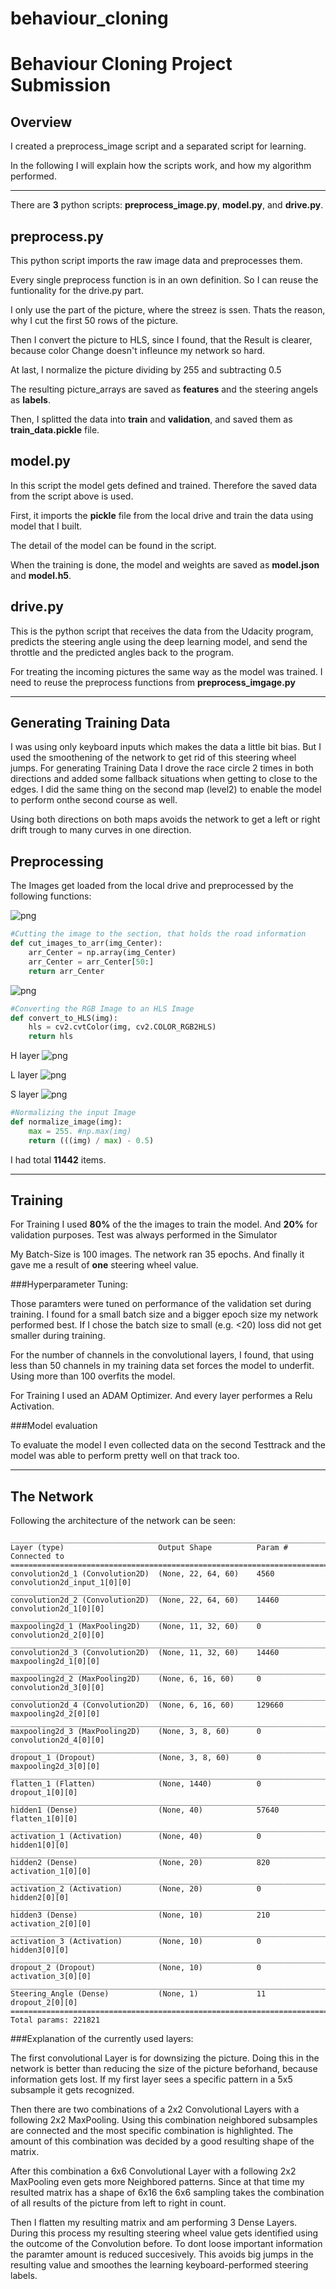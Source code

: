 # behaviour_cloning

# Behaviour Cloning Project Submission

## Overview

I created a preprocess_image script and a separated script for learning.

In the following I will explain how the scripts work, and how my algorithm performed.

---

There are **3** python scripts: **preprocess_image.py**, **model.py**, and **drive.py**.

## preprocess.py
This python script imports the raw image data and preprocesses them.

Every single preprocess function is in an own definition. So I can reuse the funtionality for the drive.py part.

I only use the part of the picture, where the streez is ssen. Thats the reason, why I cut the first 50 rows of the picture.

Then I convert the picture to HLS, since I found, that the Result is clearer, because color Change doesn't infleunce my network so hard.

At last, I normalize the picture dividing by 255 and subtracting 0.5

The resulting picture_arrays are saved as **features** and the steering angels as **labels**.

Then, I splitted the data into **train** and **validation**, and saved them as **train_data.pickle** file.

## model.py
In this script the model gets defined and trained. Therefore the saved data from the script above is used.

First, it imports the **pickle** file from the local drive and train the data using model that I built.

The detail of the model can be found in the script.

When the training is done, the model and weights are saved as **model.json** and **model.h5**.

## drive.py
This is the python script that receives the data from the Udacity program, predicts the steering angle using the deep learning model, and send the throttle and the predicted angles back to the program.

For treating the incoming pictures the same way as the model was trained. I need to reuse the preprocess functions from **preprocess_imgage.py**

---

## Generating Training Data

I was using only keyboard inputs which makes the data a little bit bias.
But I used the smoothening of the network to get rid of this steering wheel jumps.
For generating Training Data I drove the race circle 2 times in both directions and added some fallback situations when getting to close to the edges.
I did the same thing on the second map (level2) to enable the model to perform onthe second course as well.

Using both directions on both maps avoids the network to get a left or right drift trough to many curves in one direction.

## Preprocessing

The Images get loaded from the local drive and preprocessed by the following functions:

![png](./presentation/img1.png)
```python
#Cutting the image to the section, that holds the road information
def cut_images_to_arr(img_Center):
    arr_Center = np.array(img_Center)
    arr_Center = arr_Center[50:]
    return arr_Center
```
![png](./presentation/img2.png)

```python
#Converting the RGB Image to an HLS Image
def convert_to_HLS(img):
    hls = cv2.cvtColor(img, cv2.COLOR_RGB2HLS)
    return hls
```
H layer
![png](./presentation/img3.png)

L layer
![png](./presentation/img4.png)

S layer
![png](./presentation/img5.png)

```python
#Normalizing the input Image
def normalize_image(img):
    max = 255. #np.max(img)
    return (((img) / max) - 0.5)
```



I had total **11442** items.

---

## Training

For Training I used **80%** of the the images to train the model.
And **20%** for validation purposes.
Test was always performed in the Simulator

My Batch-Size is 100 images.
The network ran 35 epochs.
And finally it gave me a result of **one** steering wheel value.

###Hyperparameter Tuning:

Those paramters were tuned on performance of the validation set during training.
I found for a small batch size and a bigger epoch size my network performed best.
If I chose the batch size to small (e.g. <20) loss did not get smaller during training.

For the number of channels in the convolutional layers, I found, that using less than 50 channels in my training data set forces the model to underfit.
Using more than 100 overfits the model.

For Training I used an ADAM Optimizer. And every layer performes a Relu Activation.

###Model evaluation

To evaluate the model I even collected data on the second Testtrack and the model was able to perform pretty well on that track too.

---

## The Network

Following the architecture of the network can be seen:

    ____________________________________________________________________________________________________
    Layer (type)                     Output Shape          Param #     Connected to
    ====================================================================================================
    convolution2d_1 (Convolution2D)  (None, 22, 64, 60)    4560        convolution2d_input_1[0][0]
    ____________________________________________________________________________________________________
    convolution2d_2 (Convolution2D)  (None, 22, 64, 60)    14460       convolution2d_1[0][0]
    ____________________________________________________________________________________________________
    maxpooling2d_1 (MaxPooling2D)    (None, 11, 32, 60)    0           convolution2d_2[0][0]
    ____________________________________________________________________________________________________
    convolution2d_3 (Convolution2D)  (None, 11, 32, 60)    14460       maxpooling2d_1[0][0]
    ____________________________________________________________________________________________________
    maxpooling2d_2 (MaxPooling2D)    (None, 6, 16, 60)     0           convolution2d_3[0][0]
    ____________________________________________________________________________________________________
    convolution2d_4 (Convolution2D)  (None, 6, 16, 60)     129660      maxpooling2d_2[0][0]
    ____________________________________________________________________________________________________
    maxpooling2d_3 (MaxPooling2D)    (None, 3, 8, 60)      0           convolution2d_4[0][0]
    ____________________________________________________________________________________________________
    dropout_1 (Dropout)              (None, 3, 8, 60)      0           maxpooling2d_3[0][0]
    ____________________________________________________________________________________________________
    flatten_1 (Flatten)              (None, 1440)          0           dropout_1[0][0]
    ____________________________________________________________________________________________________
    hidden1 (Dense)                  (None, 40)            57640       flatten_1[0][0]
    ____________________________________________________________________________________________________
    activation_1 (Activation)        (None, 40)            0           hidden1[0][0]
    ____________________________________________________________________________________________________
    hidden2 (Dense)                  (None, 20)            820         activation_1[0][0]
    ____________________________________________________________________________________________________
    activation_2 (Activation)        (None, 20)            0           hidden2[0][0]
    ____________________________________________________________________________________________________
    hidden3 (Dense)                  (None, 10)            210         activation_2[0][0]
    ____________________________________________________________________________________________________
    activation_3 (Activation)        (None, 10)            0           hidden3[0][0]
    ____________________________________________________________________________________________________
    dropout_2 (Dropout)              (None, 10)            0           activation_3[0][0]
    ____________________________________________________________________________________________________
    Steering_Angle (Dense)           (None, 1)             11          dropout_2[0][0]
    ====================================================================================================
    Total params: 221821


###Explanation of the currently used layers:

The first convolutional Layer is for downsizing the picture.
Doing this in the network is better than reducing the size of the picture beforhand, because information gets lost.
If my first layer sees a specific pattern in a 5x5 subsample it gets recognized.

Then there are two combinations of a 2x2 Convolutional Layers with a following 2x2 MaxPooling.
Using this combination neighbored subsamples are connected and the most specific combination is highlighted.
The amount of this combination was decided by a good resulting shape of the matrix.

After this combination a 6x6 Convolutional Layer with a following 2x2 MaxPooling even gets more Neighbored patterns.
Since at that time my resulted matrix has a shape of 6x16 the 6x6 sampling takes the combination of all results of the picture from left to right in count.

Then I flatten my resulting matrix and am performing 3 Dense Layers.
During this process my resulting steering wheel value gets identified using the outcome of the Convolution before.
To dont loose important information the paramter amount is reduced succesively.
This avoids big jumps in the resulting value and smoothes the learning keyboard-performed steering labels.


